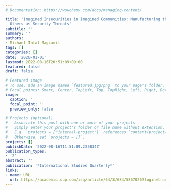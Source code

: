 ```yaml
---
# Documentation: https://wowchemy.com/docs/managing-content/

title: 'Imagined Insecurities in Imagined Communities: Manufacturing the Ethnoreligious
  Others as Security Threats'
subtitle: ''
summary: ''
authors:
- Michael Intal Magcamit
tags: []
categories: []
date: '2020-01-01'
lastmod: 2022-08-16T20:51:09+09:00
featured: false
draft: false

# Featured image
# To use, add an image named `featured.jpg/png` to your page's folder.
# Focal points: Smart, Center, TopLeft, Top, TopRight, Left, Right, BottomLeft, Bottom, BottomRight.
image:
  caption: ''
  focal_point: ''
  preview_only: false

# Projects (optional).
#   Associate this post with one or more of your projects.
#   Simply enter your project's folder or file name without extension.
#   E.g. `projects = ["internal-project"]` references `content/project/deep-learning/index.md`.
#   Otherwise, set `projects = []`.
projects: []
publishDate: '2022-08-16T11:51:09.275834Z'
publication_types:
- '2'
abstract: ''
publication: '*International Studies Quarterly*'
links:
- name: URL
  url: https://academic.oup.com/isq/article/64/3/684/5867026?login=true
---
```

